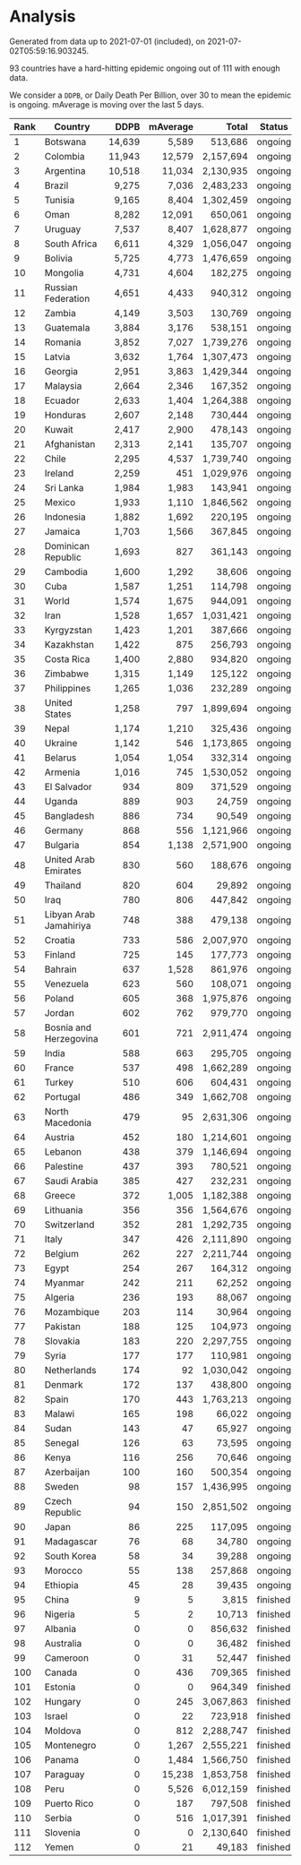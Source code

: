 
# Analysis

Generated from data up to 2021-07-01 (included), on 2021-07-02T05:59:16.903245.

93 countries have a hard-hitting epidemic ongoing out of 111 with enough data.

We consider a `DDPB`, or Daily Death Per Billion, over 30 to mean the epidemic is ongoing.
mAverage is moving over the last 5 days.


| Rank | Country | DDPB | mAverage | Total | Status |
|------|---------|-----:|---------:|------:|--------|
| 1 | Botswana | 14,639 | 5,589 | 513,686 | ongoing |
| 2 | Colombia | 11,943 | 12,579 | 2,157,694 | ongoing |
| 3 | Argentina | 10,518 | 11,034 | 2,130,935 | ongoing |
| 4 | Brazil | 9,275 | 7,036 | 2,483,233 | ongoing |
| 5 | Tunisia | 9,165 | 8,404 | 1,302,459 | ongoing |
| 6 | Oman | 8,282 | 12,091 | 650,061 | ongoing |
| 7 | Uruguay | 7,537 | 8,407 | 1,628,877 | ongoing |
| 8 | South Africa | 6,611 | 4,329 | 1,056,047 | ongoing |
| 9 | Bolivia | 5,725 | 4,773 | 1,476,659 | ongoing |
| 10 | Mongolia | 4,731 | 4,604 | 182,275 | ongoing |
| 11 | Russian Federation | 4,651 | 4,433 | 940,312 | ongoing |
| 12 | Zambia | 4,149 | 3,503 | 130,769 | ongoing |
| 13 | Guatemala | 3,884 | 3,176 | 538,151 | ongoing |
| 14 | Romania | 3,852 | 7,027 | 1,739,276 | ongoing |
| 15 | Latvia | 3,632 | 1,764 | 1,307,473 | ongoing |
| 16 | Georgia | 2,951 | 3,863 | 1,429,344 | ongoing |
| 17 | Malaysia | 2,664 | 2,346 | 167,352 | ongoing |
| 18 | Ecuador | 2,633 | 1,404 | 1,264,388 | ongoing |
| 19 | Honduras | 2,607 | 2,148 | 730,444 | ongoing |
| 20 | Kuwait | 2,417 | 2,900 | 478,143 | ongoing |
| 21 | Afghanistan | 2,313 | 2,141 | 135,707 | ongoing |
| 22 | Chile | 2,295 | 4,537 | 1,739,740 | ongoing |
| 23 | Ireland | 2,259 | 451 | 1,029,976 | ongoing |
| 24 | Sri Lanka | 1,984 | 1,983 | 143,941 | ongoing |
| 25 | Mexico | 1,933 | 1,110 | 1,846,562 | ongoing |
| 26 | Indonesia | 1,882 | 1,692 | 220,195 | ongoing |
| 27 | Jamaica | 1,703 | 1,566 | 367,845 | ongoing |
| 28 | Dominican Republic | 1,693 | 827 | 361,143 | ongoing |
| 29 | Cambodia | 1,600 | 1,292 | 38,606 | ongoing |
| 30 | Cuba | 1,587 | 1,251 | 114,798 | ongoing |
| 31 | World | 1,574 | 1,675 | 944,091 | ongoing |
| 32 | Iran | 1,528 | 1,657 | 1,031,421 | ongoing |
| 33 | Kyrgyzstan | 1,423 | 1,201 | 387,666 | ongoing |
| 34 | Kazakhstan | 1,422 | 875 | 256,793 | ongoing |
| 35 | Costa Rica | 1,400 | 2,880 | 934,820 | ongoing |
| 36 | Zimbabwe | 1,315 | 1,149 | 125,122 | ongoing |
| 37 | Philippines | 1,265 | 1,036 | 232,289 | ongoing |
| 38 | United States | 1,258 | 797 | 1,899,694 | ongoing |
| 39 | Nepal | 1,174 | 1,210 | 325,436 | ongoing |
| 40 | Ukraine | 1,142 | 546 | 1,173,865 | ongoing |
| 41 | Belarus | 1,054 | 1,054 | 332,314 | ongoing |
| 42 | Armenia | 1,016 | 745 | 1,530,052 | ongoing |
| 43 | El Salvador | 934 | 809 | 371,529 | ongoing |
| 44 | Uganda | 889 | 903 | 24,759 | ongoing |
| 45 | Bangladesh | 886 | 734 | 90,549 | ongoing |
| 46 | Germany | 868 | 556 | 1,121,966 | ongoing |
| 47 | Bulgaria | 854 | 1,138 | 2,571,900 | ongoing |
| 48 | United Arab Emirates | 830 | 560 | 188,676 | ongoing |
| 49 | Thailand | 820 | 604 | 29,892 | ongoing |
| 50 | Iraq | 780 | 806 | 447,842 | ongoing |
| 51 | Libyan Arab Jamahiriya | 748 | 388 | 479,138 | ongoing |
| 52 | Croatia | 733 | 586 | 2,007,970 | ongoing |
| 53 | Finland | 725 | 145 | 177,773 | ongoing |
| 54 | Bahrain | 637 | 1,528 | 861,976 | ongoing |
| 55 | Venezuela | 623 | 560 | 108,071 | ongoing |
| 56 | Poland | 605 | 368 | 1,975,876 | ongoing |
| 57 | Jordan | 602 | 762 | 979,770 | ongoing |
| 58 | Bosnia and Herzegovina | 601 | 721 | 2,911,474 | ongoing |
| 59 | India | 588 | 663 | 295,705 | ongoing |
| 60 | France | 537 | 498 | 1,662,289 | ongoing |
| 61 | Turkey | 510 | 606 | 604,431 | ongoing |
| 62 | Portugal | 486 | 349 | 1,662,708 | ongoing |
| 63 | North Macedonia | 479 | 95 | 2,631,306 | ongoing |
| 64 | Austria | 452 | 180 | 1,214,601 | ongoing |
| 65 | Lebanon | 438 | 379 | 1,146,694 | ongoing |
| 66 | Palestine | 437 | 393 | 780,521 | ongoing |
| 67 | Saudi Arabia | 385 | 427 | 232,231 | ongoing |
| 68 | Greece | 372 | 1,005 | 1,182,388 | ongoing |
| 69 | Lithuania | 356 | 356 | 1,564,676 | ongoing |
| 70 | Switzerland | 352 | 281 | 1,292,735 | ongoing |
| 71 | Italy | 347 | 426 | 2,111,890 | ongoing |
| 72 | Belgium | 262 | 227 | 2,211,744 | ongoing |
| 73 | Egypt | 254 | 267 | 164,312 | ongoing |
| 74 | Myanmar | 242 | 211 | 62,252 | ongoing |
| 75 | Algeria | 236 | 193 | 88,067 | ongoing |
| 76 | Mozambique | 203 | 114 | 30,964 | ongoing |
| 77 | Pakistan | 188 | 125 | 104,973 | ongoing |
| 78 | Slovakia | 183 | 220 | 2,297,755 | ongoing |
| 79 | Syria | 177 | 177 | 110,981 | ongoing |
| 80 | Netherlands | 174 | 92 | 1,030,042 | ongoing |
| 81 | Denmark | 172 | 137 | 438,800 | ongoing |
| 82 | Spain | 170 | 443 | 1,763,213 | ongoing |
| 83 | Malawi | 165 | 198 | 66,022 | ongoing |
| 84 | Sudan | 143 | 47 | 65,927 | ongoing |
| 85 | Senegal | 126 | 63 | 73,595 | ongoing |
| 86 | Kenya | 116 | 256 | 70,646 | ongoing |
| 87 | Azerbaijan | 100 | 160 | 500,354 | ongoing |
| 88 | Sweden | 98 | 157 | 1,436,995 | ongoing |
| 89 | Czech Republic | 94 | 150 | 2,851,502 | ongoing |
| 90 | Japan | 86 | 225 | 117,095 | ongoing |
| 91 | Madagascar | 76 | 68 | 34,780 | ongoing |
| 92 | South Korea | 58 | 34 | 39,288 | ongoing |
| 93 | Morocco | 55 | 138 | 257,868 | ongoing |
| 94 | Ethiopia | 45 | 28 | 39,435 | ongoing |
| 95 | China | 9 | 5 | 3,815 | finished |
| 96 | Nigeria | 5 | 2 | 10,713 | finished |
| 97 | Albania | 0 | 0 | 856,632 | finished |
| 98 | Australia | 0 | 0 | 36,482 | finished |
| 99 | Cameroon | 0 | 31 | 52,447 | finished |
| 100 | Canada | 0 | 436 | 709,365 | finished |
| 101 | Estonia | 0 | 0 | 964,349 | finished |
| 102 | Hungary | 0 | 245 | 3,067,863 | finished |
| 103 | Israel | 0 | 22 | 723,918 | finished |
| 104 | Moldova | 0 | 812 | 2,288,747 | finished |
| 105 | Montenegro | 0 | 1,267 | 2,555,221 | finished |
| 106 | Panama | 0 | 1,484 | 1,566,750 | finished |
| 107 | Paraguay | 0 | 15,238 | 1,853,758 | finished |
| 108 | Peru | 0 | 5,526 | 6,012,159 | finished |
| 109 | Puerto Rico | 0 | 187 | 797,508 | finished |
| 110 | Serbia | 0 | 516 | 1,017,391 | finished |
| 111 | Slovenia | 0 | 0 | 2,130,640 | finished |
| 112 | Yemen | 0 | 21 | 49,183 | finished |


